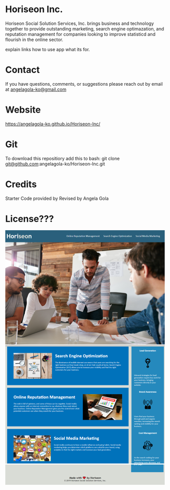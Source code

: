 # Horiseon Inc.
Horiseon Social Solution Services, Inc. brings business and technology together to provide outstanding marketing, search engine optimazation, and reputation management for companies looking to improve statisticd and flourish in the online sector. 

explain links
how to use app what its for.

# Contact
If you have questions, comments, or suggestions please reach out by email at angelagola-ko@gmail.com

# Website
 https://angelagola-ko.github.io/Horiseon-Inc/

 # Git

 To download this repositiory add this to bash:
 git clone git@github.com:angelagola-ko/Horiseon-Inc.git

# Credits
Starter Code provided by 
Revised by Angela Gola

# License???

![alt text](./assets/images/Horiseon-top.png) 
![alt text](./assets/images/Horiseon-middle.png) 
![alt text](./assets/images/Horiseon-bottom.png) 
